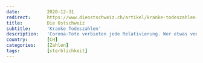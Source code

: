 ```yaml
---
date:          2020-12-31
redirect:      https://www.dieostschweiz.ch/artikel/kranke-todeszahlen-7owJYR9
title:         Die Ostschweiz
subtitle:      'Kranke Todeszahlen'
description:   'Corona-Tote verbieten jede Relativierung. Wer etwas von Verhältnismässigkeit sagt, ist ein Zyniker, der Geld über Gesundheit setzt. Zunächst einmal müssten die Zahlen aber stimmen.'
country:       [CH]
categories:    [Zahlen]
tags:          [sterblichkeit]
---
```

